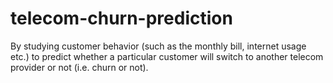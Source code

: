 # telecom-churn-prediction
By studying customer behavior (such as the monthly bill, internet usage etc.) to predict whether a particular customer will switch to another telecom provider or not (i.e. churn or not).
